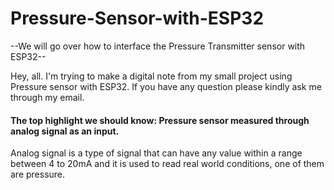 # Pressure-Sensor-with-ESP32
--We will go over how to interface the Pressure Transmitter sensor with ESP32--

Hey, all. I'm trying to make a digital note from my small project using Pressure sensor with ESP32. If you have any question please kindly ask me through my email.

#### The top highlight we should know: Pressure sensor measured through analog signal as an input.
Analog signal is a type of signal that can have any value within a range between 4 to 20mA and it is used to read real world conditions, one of them are pressure.





